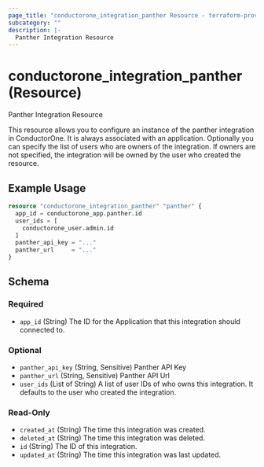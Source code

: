```yaml
---
page_title: "conductorone_integration_panther Resource - terraform-provider-conductorone"
subcategory: ""
description: |-
  Panther Integration Resource
---
```


# conductorone_integration_panther (Resource)

Panther Integration Resource

This resource allows you to configure an instance of the panther integration in ConductorOne.
It is always associated with an application. Optionally you can specify the list of users who are owners of the integration.
If owners are not specified, the integration will be owned by the user who created the resource.

## Example Usage

```terraform
resource "conductorone_integration_panther" "panther" {
  app_id = conductorone_app.panther.id
  user_ids = [
    conductorone_user.admin.id
  ]
  panther_api_key = "..."
  panther_url     = "..."
}
```

<!-- schema generated by tfplugindocs -->
## Schema

### Required

- `app_id` (String) The ID for the Application that this integration should connected to.

### Optional

- `panther_api_key` (String, Sensitive) Panther API Key
- `panther_url` (String, Sensitive) Panther API Url
- `user_ids` (List of String) A list of user IDs of who owns this integration. It defaults to the user who created the integration.

### Read-Only

- `created_at` (String) The time this integration was created.
- `deleted_at` (String) The time this integration was deleted.
- `id` (String) The ID of this integration.
- `updated_at` (String) The time this integration was last updated.
